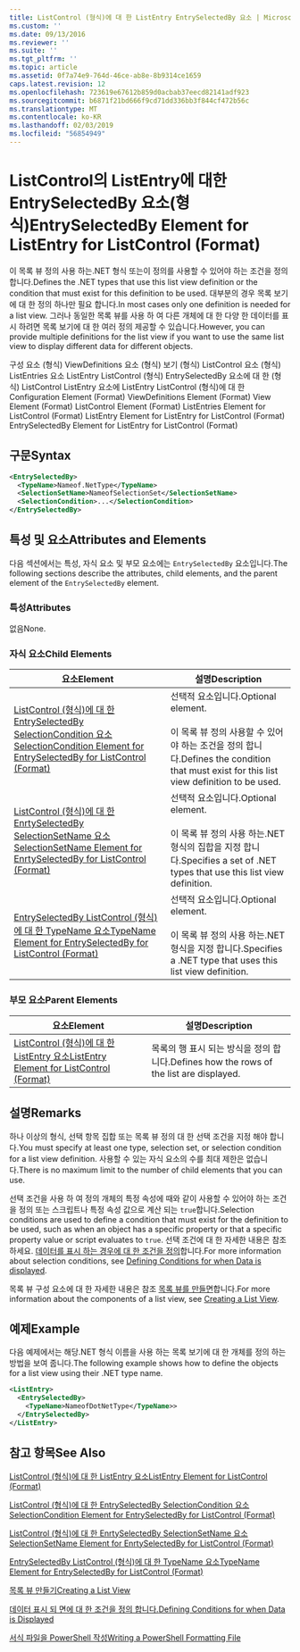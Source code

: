 ```yaml
---
title: ListControl (형식)에 대 한 ListEntry EntrySelectedBy 요소 | Microsoft Docs
ms.custom: ''
ms.date: 09/13/2016
ms.reviewer: ''
ms.suite: ''
ms.tgt_pltfrm: ''
ms.topic: article
ms.assetid: 0f7a74e9-764d-46ce-ab8e-8b9314ce1659
caps.latest.revision: 12
ms.openlocfilehash: 723619e67612b859d0acbab37eecd82141adf923
ms.sourcegitcommit: b6871f21bd666f9cd71dd336bb3f844cf472b56c
ms.translationtype: MT
ms.contentlocale: ko-KR
ms.lasthandoff: 02/03/2019
ms.locfileid: "56854949"
---
```

# <a name="entryselectedby-element-for-listentry-for-listcontrol-format"></a><span data-ttu-id="19309-102">ListControl의 ListEntry에 대한 EntrySelectedBy 요소(형식)</span><span class="sxs-lookup"><span data-stu-id="19309-102">EntrySelectedBy Element for ListEntry for ListControl (Format)</span></span>

<span data-ttu-id="19309-103">이 목록 뷰 정의 사용 하는.NET 형식 또는이 정의를 사용할 수 있어야 하는 조건을 정의 합니다.</span><span class="sxs-lookup"><span data-stu-id="19309-103">Defines the .NET types that use this list view definition or the condition that must exist for this definition to be used.</span></span> <span data-ttu-id="19309-104">대부분의 경우 목록 보기에 대 한 정의 하나만 필요 합니다.</span><span class="sxs-lookup"><span data-stu-id="19309-104">In most cases only one definition is needed for a list view.</span></span> <span data-ttu-id="19309-105">그러나 동일한 목록 뷰를 사용 하 여 다른 개체에 대 한 다양 한 데이터를 표시 하려면 목록 보기에 대 한 여러 정의 제공할 수 있습니다.</span><span class="sxs-lookup"><span data-stu-id="19309-105">However, you can provide multiple definitions for the list view if you want to use the same list view to display different data for different objects.</span></span>

<span data-ttu-id="19309-106">구성 요소 (형식) ViewDefinitions 요소 (형식) 보기 (형식) ListControl 요소 (형식) ListEntries 요소 ListEntry ListControl (형식) EntrySelectedBy 요소에 대 한 (형식) ListControl ListEntry 요소에 ListEntry ListControl (형식)에 대 한</span><span class="sxs-lookup"><span data-stu-id="19309-106">Configuration Element (Format) ViewDefinitions Element (Format) View Element (Format) ListControl Element (Format) ListEntries Element for ListControl (Format) ListEntry Element for ListEntry for ListControl (Format) EntrySelectedBy Element for ListEntry for ListControl (Format)</span></span>

## <a name="syntax"></a><span data-ttu-id="19309-107">구문</span><span class="sxs-lookup"><span data-stu-id="19309-107">Syntax</span></span>

```xml
<EntrySelectedBy>
  <TypeName>Nameof.NetType</TypeName>
  <SelectionSetName>NameofSelectionSet</SelectionSetName>
  <SelectionCondition>...</SelectionCondition>
</EntrySelectedBy>
```

## <a name="attributes-and-elements"></a><span data-ttu-id="19309-108">특성 및 요소</span><span class="sxs-lookup"><span data-stu-id="19309-108">Attributes and Elements</span></span>

<span data-ttu-id="19309-109">다음 섹션에서는 특성, 자식 요소 및 부모 요소에는 `EntrySelectedBy` 요소입니다.</span><span class="sxs-lookup"><span data-stu-id="19309-109">The following sections describe the attributes, child elements, and the parent element of the `EntrySelectedBy` element.</span></span>

### <a name="attributes"></a><span data-ttu-id="19309-110">특성</span><span class="sxs-lookup"><span data-stu-id="19309-110">Attributes</span></span>

<span data-ttu-id="19309-111">없음</span><span class="sxs-lookup"><span data-stu-id="19309-111">None.</span></span>

### <a name="child-elements"></a><span data-ttu-id="19309-112">자식 요소</span><span class="sxs-lookup"><span data-stu-id="19309-112">Child Elements</span></span>

|<span data-ttu-id="19309-113">요소</span><span class="sxs-lookup"><span data-stu-id="19309-113">Element</span></span>|<span data-ttu-id="19309-114">설명</span><span class="sxs-lookup"><span data-stu-id="19309-114">Description</span></span>|
|-------------|-----------------|
|[<span data-ttu-id="19309-115">ListControl (형식)에 대 한 EntrySelectedBy SelectionCondition 요소</span><span class="sxs-lookup"><span data-stu-id="19309-115">SelectionCondition Element for EntrySelectedBy for ListControl  (Format)</span></span>](./selectioncondition-element-for-entryselectedby-for-listcontrol-format.md)|<span data-ttu-id="19309-116">선택적 요소입니다.</span><span class="sxs-lookup"><span data-stu-id="19309-116">Optional element.</span></span><br /><br /> <span data-ttu-id="19309-117">이 목록 뷰 정의 사용할 수 있어야 하는 조건을 정의 합니다.</span><span class="sxs-lookup"><span data-stu-id="19309-117">Defines the condition that must exist for this list view definition to be used.</span></span>|
|[<span data-ttu-id="19309-118">ListControl (형식)에 대 한 EnrtySelectedBy SelectionSetName 요소</span><span class="sxs-lookup"><span data-stu-id="19309-118">SelectionSetName Element for EnrtySelectedBy for ListControl (Format)</span></span>](./selectionsetname-element-for-entryselectedby-for-listcontrol-format.md)|<span data-ttu-id="19309-119">선택적 요소입니다.</span><span class="sxs-lookup"><span data-stu-id="19309-119">Optional element.</span></span><br /><br /> <span data-ttu-id="19309-120">이 목록 뷰 정의 사용 하는.NET 형식의 집합을 지정 합니다.</span><span class="sxs-lookup"><span data-stu-id="19309-120">Specifies a set of .NET types that use this list view definition.</span></span>|
|[<span data-ttu-id="19309-121">EntrySelectedBy ListControl (형식)에 대 한 TypeName 요소</span><span class="sxs-lookup"><span data-stu-id="19309-121">TypeName Element for EntrySelectedBy for ListControl (Format)</span></span>](./typename-element-for-entryselectedby-for-listcontrol-format.md)|<span data-ttu-id="19309-122">선택적 요소입니다.</span><span class="sxs-lookup"><span data-stu-id="19309-122">Optional element.</span></span><br /><br /> <span data-ttu-id="19309-123">이 목록 뷰 정의 사용 하는.NET 형식을 지정 합니다.</span><span class="sxs-lookup"><span data-stu-id="19309-123">Specifies a .NET type that uses this list view definition.</span></span>|

### <a name="parent-elements"></a><span data-ttu-id="19309-124">부모 요소</span><span class="sxs-lookup"><span data-stu-id="19309-124">Parent Elements</span></span>

|<span data-ttu-id="19309-125">요소</span><span class="sxs-lookup"><span data-stu-id="19309-125">Element</span></span>|<span data-ttu-id="19309-126">설명</span><span class="sxs-lookup"><span data-stu-id="19309-126">Description</span></span>|
|-------------|-----------------|
|[<span data-ttu-id="19309-127">ListControl (형식)에 대 한 ListEntry 요소</span><span class="sxs-lookup"><span data-stu-id="19309-127">ListEntry Element for ListControl (Format)</span></span>](./listentry-element-for-listcontrol-format.md)|<span data-ttu-id="19309-128">목록의 행 표시 되는 방식을 정의 합니다.</span><span class="sxs-lookup"><span data-stu-id="19309-128">Defines how the rows of the list are displayed.</span></span>|

## <a name="remarks"></a><span data-ttu-id="19309-129">설명</span><span class="sxs-lookup"><span data-stu-id="19309-129">Remarks</span></span>

<span data-ttu-id="19309-130">하나 이상의 형식, 선택 항목 집합 또는 목록 뷰 정의 대 한 선택 조건을 지정 해야 합니다.</span><span class="sxs-lookup"><span data-stu-id="19309-130">You must specify at least one type, selection set, or selection condition for a list view definition.</span></span> <span data-ttu-id="19309-131">사용할 수 있는 자식 요소의 수를 최대 제한은 없습니다.</span><span class="sxs-lookup"><span data-stu-id="19309-131">There is no maximum limit to the number of child elements that you can use.</span></span>

<span data-ttu-id="19309-132">선택 조건을 사용 하 여 정의 개체의 특정 속성에 때와 같이 사용할 수 있어야 하는 조건을 정의 또는 스크립트나 특정 속성 값으로 계산 되는 `true`합니다.</span><span class="sxs-lookup"><span data-stu-id="19309-132">Selection conditions are used to define a condition that must exist for the definition to be used, such as when an object has a specific property or that a specific property value or script evaluates to `true`.</span></span> <span data-ttu-id="19309-133">선택 조건에 대 한 자세한 내용은 참조 하세요. [데이터를 표시 하는 경우에 대 한 조건을 정의](./defining-conditions-for-displaying-data.md)합니다.</span><span class="sxs-lookup"><span data-stu-id="19309-133">For more information about selection conditions, see [Defining Conditions for when Data is displayed](./defining-conditions-for-displaying-data.md).</span></span>

<span data-ttu-id="19309-134">목록 뷰 구성 요소에 대 한 자세한 내용은 참조 [목록 뷰를 만들면](./creating-a-list-view.md)합니다.</span><span class="sxs-lookup"><span data-stu-id="19309-134">For more information about the components of a list view, see [Creating a List View](./creating-a-list-view.md).</span></span>

## <a name="example"></a><span data-ttu-id="19309-135">예제</span><span class="sxs-lookup"><span data-stu-id="19309-135">Example</span></span>

<span data-ttu-id="19309-136">다음 예제에서는 해당.NET 형식 이름을 사용 하는 목록 보기에 대 한 개체를 정의 하는 방법을 보여 줍니다.</span><span class="sxs-lookup"><span data-stu-id="19309-136">The following example shows how to define the objects for a list view using their .NET type name.</span></span>

```xml
<ListEntry>
  <EntrySelectedBy>
    <TypeName>NameofDotNetType</TypeName>>
  </EntrySelectedBy>
</ListEntry>
```

## <a name="see-also"></a><span data-ttu-id="19309-137">참고 항목</span><span class="sxs-lookup"><span data-stu-id="19309-137">See Also</span></span>

[<span data-ttu-id="19309-138">ListControl (형식)에 대 한 ListEntry 요소</span><span class="sxs-lookup"><span data-stu-id="19309-138">ListEntry Element for ListControl (Format)</span></span>](./listentry-element-for-listcontrol-format.md)

[<span data-ttu-id="19309-139">ListControl (형식)에 대 한 EntrySelectedBy SelectionCondition 요소</span><span class="sxs-lookup"><span data-stu-id="19309-139">SelectionCondition Element for EntrySelectedBy for ListControl (Format)</span></span>](./selectioncondition-element-for-entryselectedby-for-listcontrol-format.md)

[<span data-ttu-id="19309-140">ListControl (형식)에 대 한 EnrtySelectedBy SelectionSetName 요소</span><span class="sxs-lookup"><span data-stu-id="19309-140">SelectionSetName Element for EnrtySelectedBy for ListControl (Format)</span></span>](./selectionsetname-element-for-entryselectedby-for-listcontrol-format.md)

[<span data-ttu-id="19309-141">EntrySelectedBy ListControl (형식)에 대 한 TypeName 요소</span><span class="sxs-lookup"><span data-stu-id="19309-141">TypeName Element for EntrySelectedBy for ListControl (Format)</span></span>](./typename-element-for-entryselectedby-for-listcontrol-format.md)

[<span data-ttu-id="19309-142">목록 뷰 만들기</span><span class="sxs-lookup"><span data-stu-id="19309-142">Creating a List View</span></span>](./creating-a-list-view.md)

[<span data-ttu-id="19309-143">데이터 표시 되 면에 대 한 조건을 정의 합니다.</span><span class="sxs-lookup"><span data-stu-id="19309-143">Defining Conditions for when Data is Displayed</span></span>](./defining-conditions-for-displaying-data.md)

[<span data-ttu-id="19309-144">서식 파일을 PowerShell 작성</span><span class="sxs-lookup"><span data-stu-id="19309-144">Writing a PowerShell Formatting File</span></span>](./writing-a-powershell-formatting-file.md)
